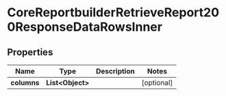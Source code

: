 

# CoreReportbuilderRetrieveReport200ResponseDataRowsInner


## Properties

| Name | Type | Description | Notes |
|------------ | ------------- | ------------- | -------------|
|**columns** | **List&lt;Object&gt;** |  |  [optional] |



